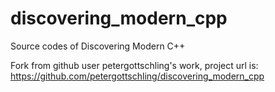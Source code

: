 # discovering_modern_cpp
Source codes of Discovering Modern C++

Fork from github user petergottschling's work, project url is: https://github.com/petergottschling/discovering_modern_cpp